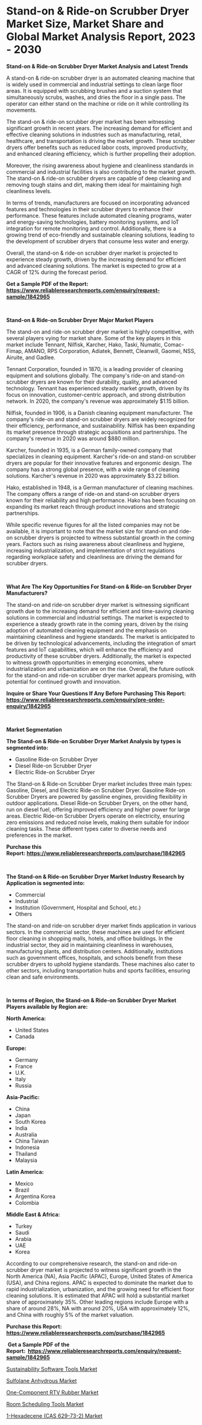 <p><h1>Stand-on & Ride-on Scrubber Dryer Market Size, Market Share and Global Market Analysis Report, 2023 - 2030</h1></p><p><strong>Stand-on & Ride-on Scrubber Dryer Market Analysis and Latest Trends</strong></p>
<p><p>A stand-on & ride-on scrubber dryer is an automated cleaning machine that is widely used in commercial and industrial settings to clean large floor areas. It is equipped with scrubbing brushes and a suction system that simultaneously scrubs, washes, and dries the floor in a single pass. The operator can either stand on the machine or ride on it while controlling its movements.</p><p>The stand-on & ride-on scrubber dryer market has been witnessing significant growth in recent years. The increasing demand for efficient and effective cleaning solutions in industries such as manufacturing, retail, healthcare, and transportation is driving the market growth. These scrubber dryers offer benefits such as reduced labor costs, improved productivity, and enhanced cleaning efficiency, which is further propelling their adoption.</p><p>Moreover, the rising awareness about hygiene and cleanliness standards in commercial and industrial facilities is also contributing to the market growth. The stand-on & ride-on scrubber dryers are capable of deep cleaning and removing tough stains and dirt, making them ideal for maintaining high cleanliness levels.</p><p>In terms of trends, manufacturers are focused on incorporating advanced features and technologies in their scrubber dryers to enhance their performance. These features include automated cleaning programs, water and energy-saving technologies, battery monitoring systems, and IoT integration for remote monitoring and control. Additionally, there is a growing trend of eco-friendly and sustainable cleaning solutions, leading to the development of scrubber dryers that consume less water and energy.</p><p>Overall, the stand-on & ride-on scrubber dryer market is projected to experience steady growth, driven by the increasing demand for efficient and advanced cleaning solutions. The market is expected to grow at a CAGR of 12% during the forecast period.</p></p>
<p><strong>Get a Sample PDF of the Report:&nbsp; <a href="https://www.reliableresearchreports.com/enquiry/request-sample/1842965">https://www.reliableresearchreports.com/enquiry/request-sample/1842965</a></strong></p>
<p>&nbsp;</p>
<p><strong>Stand-on & Ride-on Scrubber Dryer Major Market Players</strong></p>
<p><p>The stand-on and ride-on scrubber dryer market is highly competitive, with several players vying for market share. Some of the key players in this market include Tennant, Nilfisk, Karcher, Hako, Taski, Numatic, Comac-Fimap, AMANO, RPS Corporation, Adiatek, Bennett, Cleanwill, Gaomei, NSS, Airuite, and Gadlee. </p><p>Tennant Corporation, founded in 1870, is a leading provider of cleaning equipment and solutions globally. The company's ride-on and stand-on scrubber dryers are known for their durability, quality, and advanced technology. Tennant has experienced steady market growth, driven by its focus on innovation, customer-centric approach, and strong distribution network. In 2020, the company's revenue was approximately $1.15 billion.</p><p>Nilfisk, founded in 1906, is a Danish cleaning equipment manufacturer. The company's ride-on and stand-on scrubber dryers are widely recognized for their efficiency, performance, and sustainability. Nilfisk has been expanding its market presence through strategic acquisitions and partnerships. The company's revenue in 2020 was around $880 million.</p><p>Karcher, founded in 1935, is a German family-owned company that specializes in cleaning equipment. Karcher's ride-on and stand-on scrubber dryers are popular for their innovative features and ergonomic design. The company has a strong global presence, with a wide range of cleaning solutions. Karcher's revenue in 2020 was approximately $3.22 billion.</p><p>Hako, established in 1948, is a German manufacturer of cleaning machines. The company offers a range of ride-on and stand-on scrubber dryers known for their reliability and high performance. Hako has been focusing on expanding its market reach through product innovations and strategic partnerships. </p><p>While specific revenue figures for all the listed companies may not be available, it is important to note that the market size for stand-on and ride-on scrubber dryers is projected to witness substantial growth in the coming years. Factors such as rising awareness about cleanliness and hygiene, increasing industrialization, and implementation of strict regulations regarding workplace safety and cleanliness are driving the demand for scrubber dryers.</p></p>
<p>&nbsp;</p>
<p><strong>What Are The Key Opportunities For Stand-on & Ride-on Scrubber Dryer Manufacturers?</strong></p>
<p><p>The stand-on and ride-on scrubber dryer market is witnessing significant growth due to the increasing demand for efficient and time-saving cleaning solutions in commercial and industrial settings. The market is expected to experience a steady growth rate in the coming years, driven by the rising adoption of automated cleaning equipment and the emphasis on maintaining cleanliness and hygiene standards. The market is anticipated to be driven by technological advancements, including the integration of smart features and IoT capabilities, which will enhance the efficiency and productivity of these scrubber dryers. Additionally, the market is expected to witness growth opportunities in emerging economies, where industrialization and urbanization are on the rise. Overall, the future outlook for the stand-on and ride-on scrubber dryer market appears promising, with potential for continued growth and innovation.</p></p>
<p><strong>Inquire or Share Your Questions If Any Before Purchasing This Report: <a href="https://www.reliableresearchreports.com/enquiry/pre-order-enquiry/1842965">https://www.reliableresearchreports.com/enquiry/pre-order-enquiry/1842965</a></strong></p>
<p>&nbsp;</p>
<p><strong>Market Segmentation</strong></p>
<p><strong>The Stand-on & Ride-on Scrubber Dryer Market Analysis by types is segmented into:</strong></p>
<p><ul><li>Gasoline Ride-on Scrubber Dryer</li><li>Diesel Ride-on Scrubber Dryer</li><li>Electric Ride-on Scrubber Dryer</li></ul></p>
<p><p>The Stand-on & Ride-on Scrubber Dryer market includes three main types: Gasoline, Diesel, and Electric Ride-on Scrubber Dryer. Gasoline Ride-on Scrubber Dryers are powered by gasoline engines, providing flexibility in outdoor applications. Diesel Ride-on Scrubber Dryers, on the other hand, run on diesel fuel, offering improved efficiency and higher power for large areas. Electric Ride-on Scrubber Dryers operate on electricity, ensuring zero emissions and reduced noise levels, making them suitable for indoor cleaning tasks. These different types cater to diverse needs and preferences in the market.</p></p>
<p><strong>Purchase this Report:&nbsp;<a href="https://www.reliableresearchreports.com/purchase/1842965">https://www.reliableresearchreports.com/purchase/1842965</a></strong></p>
<p>&nbsp;</p>
<p><strong>The Stand-on & Ride-on Scrubber Dryer Market Industry Research by Application is segmented into:</strong></p>
<p><ul><li>Commercial</li><li>Industrial</li><li>Institution (Government, Hospital and School, etc.)</li><li>Others</li></ul></p>
<p><p>The stand-on and ride-on scrubber dryer market finds application in various sectors. In the commercial sector, these machines are used for efficient floor cleaning in shopping malls, hotels, and office buildings. In the industrial sector, they aid in maintaining cleanliness in warehouses, manufacturing plants, and distribution centers. Additionally, institutions such as government offices, hospitals, and schools benefit from these scrubber dryers to uphold hygiene standards. These machines also cater to other sectors, including transportation hubs and sports facilities, ensuring clean and safe environments.</p></p>
<p>&nbsp;</p>
<p><strong>In terms of Region, the Stand-on & Ride-on Scrubber Dryer Market Players available by Region are:</strong></p>
<p>
    <p> <strong> North America: </strong>
        <ul>
            <li>United States</li>
            <li>Canada</li>
        </ul>
        </p> 
    <p> <strong> Europe: </strong>
        <ul>
            <li>Germany</li>
            <li>France</li>
            <li>U.K.</li>
            <li>Italy</li>
            <li>Russia</li>
        </ul>
        </p> 
    <p> <strong> Asia-Pacific: </strong>
        <ul>
            <li>China</li>
            <li>Japan</li>
            <li>South Korea</li>
            <li>India</li>
            <li>Australia</li>
            <li>China Taiwan</li>
            <li>Indonesia</li>
            <li>Thailand</li>
            <li>Malaysia</li>
        </ul>
        </p> 
    <p> <strong> Latin America: </strong>
        <ul>
            <li>Mexico</li>
            <li>Brazil</li>
            <li>Argentina Korea</li>
            <li>Colombia</li>
        </ul>
        </p> 
    <p> <strong> Middle East & Africa: </strong>
        <ul>
            <li>Turkey</li>
            <li>Saudi</li>
            <li>Arabia</li>
            <li>UAE</li>
            <li>Korea</li>
        </ul>
    </p>
    </p>
<p><p>According to our comprehensive research, the stand-on and ride-on scrubber dryer market is projected to witness significant growth in the North America (NA), Asia Pacific (APAC), Europe, United States of America (USA), and China regions. APAC is expected to dominate the market due to rapid industrialization, urbanization, and the growing need for efficient floor cleaning solutions. It is estimated that APAC will hold a substantial market share of approximately 35%. Other leading regions include Europe with a share of around 28%, NA with around 20%, USA with approximately 12%, and China with roughly 5% of the market valuation.</p></p>
<p><strong>Purchase this Report: <a href="https://www.reliableresearchreports.com/purchase/1842965">https://www.reliableresearchreports.com/purchase/1842965</a></strong></p>
<p>&nbsp;<strong>Get a Sample PDF of the Report:&nbsp;&nbsp;<a href="https://www.reliableresearchreports.com/enquiry/request-sample/1842965">https://www.reliableresearchreports.com/enquiry/request-sample/1842965</a></strong></p>
<p><strong></strong></p>
<p><p><a href="https://github.com/rahu1501/Market-Research-Report-List-1/blob/main/sustainability-software-tools-market.md">Sustainability Software Tools Market</a></p><p><a href="https://www.linkedin.com/pulse/sulfolane-anhydrous-market-research-report-provides-thorough/">Sulfolane Anhydrous Market</a></p><p><a href="https://medium.com/@lowellgreen2023/one-component-rtv-rubber-market-size-cagr-trends-2024-2030-b292a058209e">One-Component RTV Rubber Market</a></p><p><a href="https://github.com/rahu1502/Market-Research-Report-List-1/blob/main/room-scheduling-tools-market.md">Room Scheduling Tools Market</a></p><p><a href="https://www.linkedin.com/pulse/1-hexadecene-cas-629-73-2-market-size-share-amp-trends-analysis/">1-Hexadecene (CAS 629-73-2) Market</a></p></p>